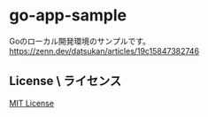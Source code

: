# go-app-sample

Goのローカル開発環境のサンプルです。  
https://zenn.dev/datsukan/articles/19c15847382746

## License \ ライセンス

[MIT License](https://en.wikipedia.org/wiki/MIT_License)
